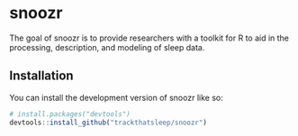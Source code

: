 
<!-- README.md is generated from README.Rmd. Please edit that file -->

# snoozr

<!-- badges: start -->
<!-- badges: end -->

The goal of snoozr is to provide researchers with a toolkit for R to aid
in the processing, description, and modeling of sleep data.

## Installation

You can install the development version of snoozr like so:

``` r
# install.packages("devtools")
devtools::install_github("trackthatsleep/snoozr")
```
